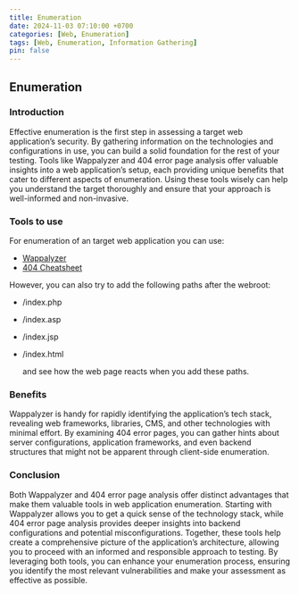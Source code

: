 ```yaml
---
title: Enumeration 
date: 2024-11-03 07:10:00 +0700
categories: [Web, Enumeration]
tags: [Web, Enumeration, Information Gathering]
pin: false
---
```


## Enumeration

### Introduction

Effective enumeration is the first step in assessing a target web application’s security. By gathering information on the technologies and configurations in use, you can build a solid foundation for the rest of your testing. Tools like Wappalyzer and 404 error page analysis offer valuable insights into a web application’s setup, each providing unique benefits that cater to different aspects of enumeration. Using these tools wisely can help you understand the target thoroughly and ensure that your approach is well-informed and non-invasive.

### Tools to use

For enumeration of an target web application you can use:

- <a href="https://www.wappalyzer.com/" target="_blank">Wappalyzer</a>  
- <a href="https://0xdf.gitlab.io/cheatsheets/404" target="_blank">404 Cheatsheet</a>


However, you can also try to add the following paths after the webroot:

- /index.php
- /index.asp
- /index.jsp
- /index.html

  and see how the web page reacts when you add these paths.

### Benefits

Wappalyzer is handy for rapidly identifying the application’s tech stack, revealing web frameworks, libraries, CMS, and other technologies with minimal effort.
By examining 404 error pages, you can gather hints about server configurations, application frameworks, and even backend structures that might not be apparent through client-side enumeration.

### Conclusion

Both Wappalyzer and 404 error page analysis offer distinct advantages that make them valuable tools in web application enumeration. Starting with Wappalyzer allows you to get a quick sense of the technology stack, while 404 error page analysis provides deeper insights into backend configurations and potential misconfigurations. Together, these tools help create a comprehensive picture of the application’s architecture, allowing you to proceed with an informed and responsible approach to testing. By leveraging both tools, you can enhance your enumeration process, ensuring you identify the most relevant vulnerabilities and make your assessment as effective as possible.

